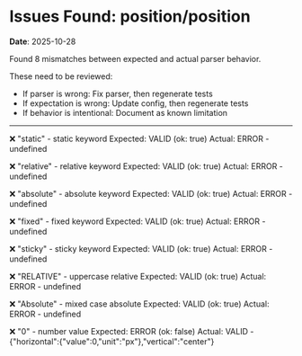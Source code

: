 # Issues Found: position/position

**Date**: 2025-10-28

Found 8 mismatches between expected and actual parser behavior.

These need to be reviewed:
- If parser is wrong: Fix parser, then regenerate tests
- If expectation is wrong: Update config, then regenerate tests
- If behavior is intentional: Document as known limitation

---

❌ "static" - static keyword
   Expected: VALID (ok: true)
   Actual: ERROR - undefined

❌ "relative" - relative keyword
   Expected: VALID (ok: true)
   Actual: ERROR - undefined

❌ "absolute" - absolute keyword
   Expected: VALID (ok: true)
   Actual: ERROR - undefined

❌ "fixed" - fixed keyword
   Expected: VALID (ok: true)
   Actual: ERROR - undefined

❌ "sticky" - sticky keyword
   Expected: VALID (ok: true)
   Actual: ERROR - undefined

❌ "RELATIVE" - uppercase relative
   Expected: VALID (ok: true)
   Actual: ERROR - undefined

❌ "Absolute" - mixed case absolute
   Expected: VALID (ok: true)
   Actual: ERROR - undefined

❌ "0" - number value
   Expected: ERROR (ok: false)
   Actual: VALID - {"horizontal":{"value":0,"unit":"px"},"vertical":"center"}
